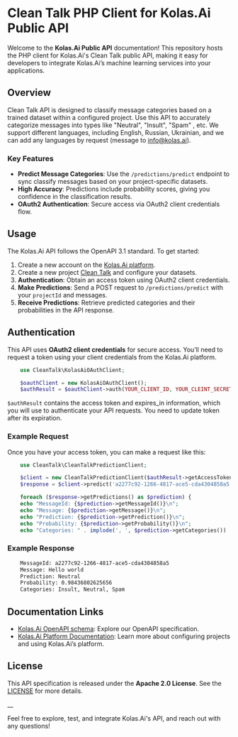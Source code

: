 # Clean Talk PHP Client for Kolas.Ai Public API

Welcome to the **Kolas.Ai Public API** documentation! This repository hosts the PHP client for Kolas.Ai's Clean Talk public API, making it easy for developers to integrate Kolas.Ai’s machine learning services into your applications.

## Overview

Clean Talk API is designed to classify message categories based on a trained dataset within a configured project. Use this API to accurately categorize messages into types like "Neutral", "Insult", "Spam" , etc. We support different languages, including English, Russian, Ukrainian, and we can add any languages by request (message to info@kolas.ai).

### Key Features
- **Predict Message Categories**: Use the `/predictions/predict` endpoint to sync classify messages based on your project-specific datasets.
- **High Accuracy**: Predictions include probability scores, giving you confidence in the classification results.
- **OAuth2 Authentication**: Secure access via OAuth2 client credentials flow.

## Usage

The Kolas.Ai API follows the OpenAPI 3.1 standard. To get started:

1. Create a new account on the [Kolas.Ai platform](https://app.kolas.ai/register).
2. Create a new project [Clean Talk](https://app.kolas.ai/projects/create) and configure your datasets.
3. **Authentication**: Obtain an access token using OAuth2 client credentials.
4. **Make Predictions**: Send a POST request to `/predictions/predict` with your `projectId` and messages.
5. **Receive Predictions**: Retrieve predicted categories and their probabilities in the API response.

## Authentication

This API uses **OAuth2 client credentials** for secure access. You’ll need to request a token using your client credentials from the Kolas.Ai platform.

```php
    use CleanTalk\KolasAiOAuthClient;

    $oauthClient = new KolasAiOAuthClient();
    $authResult = $oauthClient->auth(YOUR_CLIENT_ID, YOUR_CLEINT_SECRET);
```

`$authResult` contains the access token and expires_in information, which you will use to authenticate your API requests. You need to update token after its expiration.

### Example Request
Once you have your access token, you can make a request like this:

```php
    use CleanTalk\CleanTalkPredictionClient;

    $client = new CleanTalkPredictionClient($authResult->getAccessToken());
    $response = $client->predict('a2277c92-1266-4817-ace5-cda4304858a5' ,'Hello world', YOUR_PROJECT_ID);

    foreach ($response->getPredictions() as $prediction) {
    echo "MessageId: {$prediction->getMessageId()}\n";
    echo "Message: {$prediction->getMessage()}\n";
    echo "Prediction: {$prediction->getPrediction()}\n";
    echo "Probability: {$prediction->getProbability()}\n";
    echo "Categories: " . implode(', ', $prediction->getCategories()) . "\n";
```

### Example Response

```txt
    MessageId: a2277c92-1266-4817-ace5-cda4304858a5
    Message: Hello world
    Prediction: Neutral
    Probability: 0.98436802625656
    Categories: Insult, Neutral, Spam
```

## Documentation Links
- [Kolas.Ai OpenAPI schema](https://github.com/kolasai/public-openapi): Explore our OpenAPI specification.
- [Kolas.Ai Platform Documentation](https://kolas.ai/documentation/): Learn more about configuring projects and using Kolas.Ai’s platform.

## License

This API specification is released under the **Apache 2.0 License**. See the [LICENSE](https://www.apache.org/licenses/LICENSE-2.0.html) for more details.

__

Feel free to explore, test, and integrate Kolas.Ai's API, and reach out with any questions!